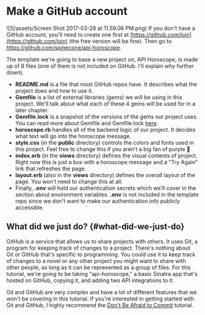 # Make a GitHub account

![](/assets/Screen Shot 2017-03-29 at 11.59.06 PM.png)
If you don't have a GitHub account, you'll need to create one first at [https://github.com/join](https://github.com/join) (the free version will be fine\). Then go to https://github.com/spinecone/api-horoscope.

The template we're going to base a new project on, API Horoscope, is made up of 8 files \(one of them is not included on GitHub. I'll explain why further down\).

* **README.md** is a file that most GitHub repos have. It describes what the project does and how to use it.
* **Gemfile** is a list of external libraries (gems) we will be using in this project. We'll talk about what each of these 4 gems will be used for in a later chapter.
* **Gemfile.lock** is a snapshot of the versions of the gems our project uses. You can read more about Gemfile and Gemfile.lock [here](http://bundler.io/v1.3/rationale.html).
* **horoscope.rb** handles all of the backend logic of our project. It decides what text will go into the horoscope message.
* **style.css** (in the **public** directory) controls the colors and fonts used in this project. Feel free to change this if you aren't a big fan of purple 🙂
* **index.erb** (in the **views** directory) defines the visual contents of project. Right now this is just a box with a horoscope message and a "Try Again" link that refreshes the page.
* **layout.erb** (also in the **views** directory) defines the overall layout of the page. You won't need to change this at all.
* Finally, **.env** will hold our authentication secrets which we'll cover in the section about environment variables. **.env** is not included in the template repo since we don't want to make our authentication info publicly accessible.

## What did we just do? {#what-did-we-just-do}

GitHub is a service that allows us to share projects with others. It uses Git, a program for keeping track of changes to a project. There's nothing about Git or GitHub that's specific to programming. You could use it to keep track of changes to a novel or any other project you might want to share with other people, as long as it can be represented as a group of files. For this tutorial, we're going to be taking "api-horoscope," a basic Sinatra app that's hosted on GitHub, copying it, and adding two API integrations to it.

Git and GitHub are very complex and have a lot of different features that we won't be covering in this tutorial. If you're interested in getting started with Git and GitHub, I highly recommend the [Don't Be Afraid to Commit](https://dont-be-afraid-to-commit.readthedocs.io/en/latest/) tutorial.



